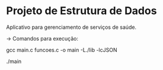 # Projeto de Estrutura de Dados
  Aplicativo para gerenciamento de serviços de saúde.

-> Comandos para execução: 

gcc main.c funcoes.c -o main -L./lib -lcJSON

./main

